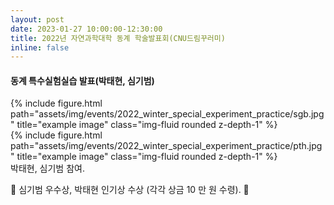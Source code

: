 ```yaml
---
layout: post
date: 2023-01-27 10:00:00-12:30:00
title: 2022년 자연과학대학 동계 학술발표회(CNU드림꾸러미)
inline: false
---
```

#### 동계 특수실험실습 발표(박태현, 심기범)

<div class="row">
    <div class="col mt-3 mt-md-0">
        {% include figure.html path="assets/img/events/2022_winter_special_experiment_practice/sgb.jpg" title="example image" class="img-fluid rounded z-depth-1" %}
    </div>
    <div class="col mt-3 mt-md-0">
        {% include figure.html path="assets/img/events/2022_winter_special_experiment_practice/pth.jpg" title="example image" class="img-fluid rounded z-depth-1" %}
    </div>
</div>
박태현, 심기범 참여.

:tada: 심기범 우수상, 박태현 인기상 수상 (각각 상금 10 만 원 수령). :tada:
